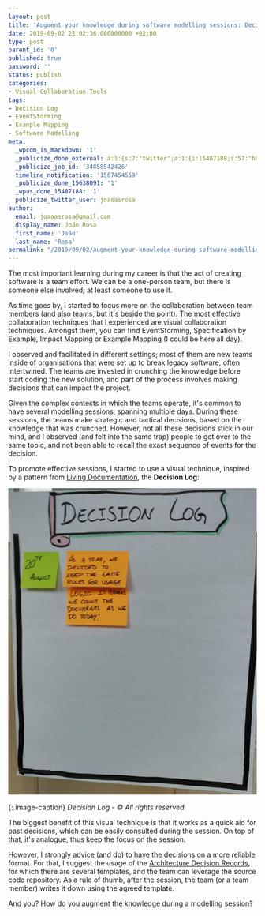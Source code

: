```yaml
---
layout: post
title: 'Augment your knowledge during software modelling sessions: Decision Log'
date: 2019-09-02 22:02:36.000000000 +02:00
type: post
parent_id: '0'
published: true
password: ''
status: publish
categories:
- Visual Collaboration Tools
tags:
- Decision Log
- EventStorming
- Example Mapping
- Software Modelling
meta:
  _wpcom_is_markdown: '1'
  _publicize_done_external: a:1:{s:7:"twitter";a:1:{i:15487188;s:57:"https://twitter.com/joaoasrosa/status/1168615245046276096";}}
  _publicize_job_id: '34858542426'
  timeline_notification: '1567454559'
  _publicize_done_15638091: '1'
  _wpas_done_15487188: '1'
  publicize_twitter_user: joaoasrosa
author:
  email: joaoasrosa@gmail.com
  display_name: João Rosa
  first_name: 'João'
  last_name: 'Rosa'
permalink: "/2019/09/02/augment-your-knowledge-during-software-modelling-sessions-decision-log/"
---
```

The most important learning during my career is that the act of creating software is a team effort. We can be a one-person team, but there is someone else involved; at least someone to use it.

As time goes by, I started to focus more on the collaboration between team members (and also teams, but it's beside the point). The most effective collaboration techniques that I experienced are visual collaboration techniques. Amongst them, you can find EventStorming, Specification by Example, Impact Mapping or Example Mapping (I could be here all day).

I observed and facilitated in different settings; most of them are new teams inside of organisations that were set up to break legacy software, often intertwined. The teams are invested in crunching the knowledge before start coding the new solution, and part of the process involves making decisions that can impact the project.

Given the complex contexts in which the teams operate, it's common to have several modelling sessions, spanning multiple days. During these sessions, the teams make strategic and tactical decisions, based on the knowledge that was crunched. However, not all these decisions stick in our mind, and I observed (and felt into the same trap) people to get over to the same topic, and not been able to recall the exact sequence of events for the decision.

To promote effective sessions, I started to use a visual technique, inspired by a pattern from [Living Documentation](https://learning.oreilly.com/library/view/living-documentation-continuous/9780134689418/), the **Decision Log**:

![Decision Log - © All rights reserved](/images/assets/img_20190820_143055-2.jpg)

{:.image-caption}
*Decision Log - © All rights reserved*

The biggest benefit of this visual technique is that it works as a quick aid for past decisions, which can be easily consulted during the session. On top of that, it's analogue, thus keep the focus on the session.

However, I strongly advice (and do) to have the decisions on a more reliable format. For that, I suggest the usage of the [Architecture Decision Records](https://adr.github.io/), for which there are several templates, and the team can leverage the source code repository. As a rule of thumb, after the session, the team (or a team member) writes it down using the agreed template.

And you? How do you augment the knowledge during a modelling session?
